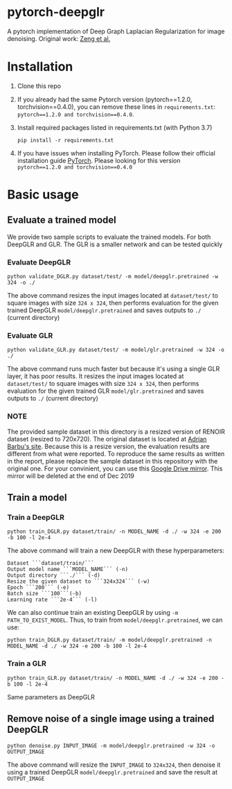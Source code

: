 
# pytorch-deepglr
A pytorch implementation of Deep Graph Laplacian Regularization for image denoising. Original work: [Zeng et al.](http://openaccess.thecvf.com/content_CVPRW_2019/papers/NTIRE/Zeng_Deep_Graph_Laplacian_Regularization_for_Robust_Denoising_of_Real_Images_CVPRW_2019_paper.pdf)

# Installation
1. Clone this repo
2. If you already had the same Pytorch version (pytorch==1.2.0, torchvision==0.4.0), you can remove these lines in ```requirements.txt```: ```pytorch==1.2.0 and torchvision==0.4.0```.
3. Install required packages listed in requirements.txt (with Python 3.7)

      ``` pip install -r requirements.txt ```     
      
4. If you have issues when installing PyTorch. Please follow their official installation guide [PyTorch](https://pytorch.org/get-started/previous-versions/). Please looking for this version ```pytorch==1.2.0 and torchvision==0.4.0```

# Basic usage
## Evaluate a trained model
We provide two sample scripts to evaluate the trained models. For both DeepGLR and GLR. The GLR is a smaller network and can be tested quickly

### Evaluate DeepGLR

    python validate_DGLR.py dataset/test/ -m model/deepglr.pretrained -w 324 -o ./
    
The above command resizes the input images located at ```dataset/test/``` to square images with size ```324 x 324```, then performs evaluation for the given trained DeepGLR ```model/deepglr.pretrained``` and saves outputs to ```./``` (current directory)


### Evaluate GLR

    python validate_GLR.py dataset/test/ -m model/glr.pretrained -w 324 -o ./
    
The above command runs much faster but because it's using a single GLR layer, it has poor results. It resizes the input images located at ```dataset/test/``` to square images with size ```324 x 324```, then performs evaluation for the given trained GLR ```model/glr.pretrained``` and saves outputs to ```./``` (current directory)

      
### NOTE
The provided sample dataset in this directory is a resized version of RENOIR dataset (resized to 720x720). The original dataset is located at [Adrian Barbu's site](http://adrianbarburesearch.blogspot.com/p/renoir-dataset.html). 
Because this is a resize version, the evaluation results are different from what were reported. To reproduce the same results as written in the report, please replace the sample dataset in this repository with the original one. For your convinient, you can use this [Google Drive mirror](http://adrianbarburesearch.blogspot.com/p/renoir-dataset.html). This mirror will be deleted at the end of Dec 2019
      
## Train a model
### Train a DeepGLR
    
    python train_DGLR.py dataset/train/ -n MODEL_NAME -d ./ -w 324 -e 200 -b 100 -l 2e-4 
    
The above command will train a new DeepGLR with these hyperparameters:

    Dataset ```dataset/train/```
    Output model name ```MODEL_NAME``` (-n)
    Output directory ```./``` (-d)
    Resize the given dataset to ```324x324``` (-w)
    Epoch ```200``` (-e)
    Batch size ```100```(-b)
    Learning rate ```2e-4``` (-l)

We can also continue train an existing DeepGLR by using ```-m PATH_TO_EXIST_MODEL```. Thus, to train from ```model/deepglr.pretrained```, we can use:

    python train_DGLR.py dataset/train/ -m model/deepglr.pretrained -n MODEL_NAME -d ./ -w 324 -e 200 -b 100 -l 2e-4 

### Train a GLR

    python train_GLR.py dataset/train/ -n MODEL_NAME -d ./ -w 324 -e 200 -b 100 -l 2e-4 
    
Same parameters as DeepGLR

## Remove noise of a single image using a trained DeepGLR

    python denoise.py INPUT_IMAGE -m model/deepglr.pretrained -w 324 -o OUTPUT_IMAGE

The above command will resize the ```INPUT_IMAGE``` to ```324x324```, then denoise it using a trained DeepGLR ```model/deepglr.pretrained``` and save the result at ```OUTPUT_IMAGE```
